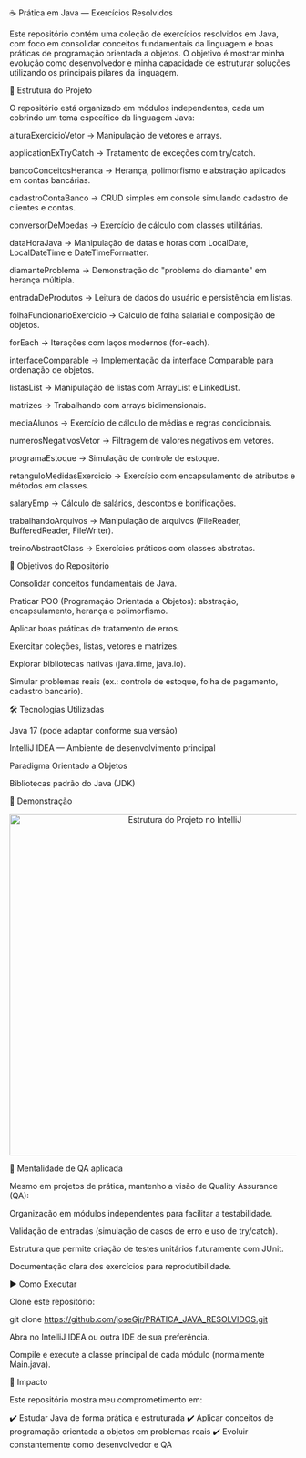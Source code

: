 ☕ Prática em Java — Exercícios Resolvidos

Este repositório contém uma coleção de exercícios resolvidos em Java, com foco em consolidar conceitos fundamentais da linguagem e boas práticas de programação orientada a objetos.
O objetivo é mostrar minha evolução como desenvolvedor e minha capacidade de estruturar soluções utilizando os principais pilares da linguagem.

📂 Estrutura do Projeto

O repositório está organizado em módulos independentes, cada um cobrindo um tema específico da linguagem Java:

alturaExercicioVetor → Manipulação de vetores e arrays.

applicationExTryCatch → Tratamento de exceções com try/catch.

bancoConceitosHeranca → Herança, polimorfismo e abstração aplicados em contas bancárias.

cadastroContaBanco → CRUD simples em console simulando cadastro de clientes e contas.

conversorDeMoedas → Exercício de cálculo com classes utilitárias.

dataHoraJava → Manipulação de datas e horas com LocalDate, LocalDateTime e DateTimeFormatter.

diamanteProblema → Demonstração do "problema do diamante" em herança múltipla.

entradaDeProdutos → Leitura de dados do usuário e persistência em listas.

folhaFuncionarioExercicio → Cálculo de folha salarial e composição de objetos.

forEach → Iterações com laços modernos (for-each).

interfaceComparable → Implementação da interface Comparable para ordenação de objetos.

listasList → Manipulação de listas com ArrayList e LinkedList.

matrizes → Trabalhando com arrays bidimensionais.

mediaAlunos → Exercício de cálculo de médias e regras condicionais.

numerosNegativosVetor → Filtragem de valores negativos em vetores.

programaEstoque → Simulação de controle de estoque.

retanguloMedidasExercicio → Exercício com encapsulamento de atributos e métodos em classes.

salaryEmp → Cálculo de salários, descontos e bonificações.

trabalhandoArquivos → Manipulação de arquivos (FileReader, BufferedReader, FileWriter).

treinoAbstractClass → Exercícios práticos com classes abstratas.

🚀 Objetivos do Repositório

Consolidar conceitos fundamentais de Java.

Praticar POO (Programação Orientada a Objetos): abstração, encapsulamento, herança e polimorfismo.

Aplicar boas práticas de tratamento de erros.

Exercitar coleções, listas, vetores e matrizes.

Explorar bibliotecas nativas (java.time, java.io).

Simular problemas reais (ex.: controle de estoque, folha de pagamento, cadastro bancário).

🛠️ Tecnologias Utilizadas

Java 17 (pode adaptar conforme sua versão)

IntelliJ IDEA — Ambiente de desenvolvimento principal

Paradigma Orientado a Objetos

Bibliotecas padrão do Java (JDK)

📸 Demonstração
<p align="center"> <img src="assets/projeto-java.png" alt="Estrutura do Projeto no IntelliJ" width="600"/> </p>
🧪 Mentalidade de QA aplicada

Mesmo em projetos de prática, mantenho a visão de Quality Assurance (QA):

Organização em módulos independentes para facilitar a testabilidade.

Validação de entradas (simulação de casos de erro e uso de try/catch).

Estrutura que permite criação de testes unitários futuramente com JUnit.

Documentação clara dos exercícios para reprodutibilidade.

▶️ Como Executar

Clone este repositório:

git clone https://github.com/joseGjr/PRATICA_JAVA_RESOLVIDOS.git


Abra no IntelliJ IDEA ou outra IDE de sua preferência.

Compile e execute a classe principal de cada módulo (normalmente Main.java).

🌟 Impacto

Este repositório mostra meu comprometimento em:

✔️ Estudar Java de forma prática e estruturada
✔️ Aplicar conceitos de programação orientada a objetos em problemas reais
✔️ Evoluir constantemente como desenvolvedor e QA